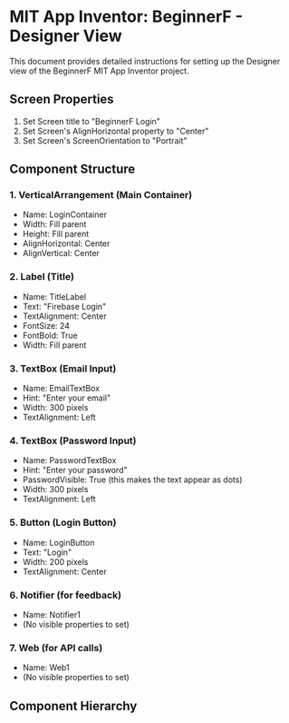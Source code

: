 # MIT App Inventor: BeginnerF - Designer View

This document provides detailed instructions for setting up the Designer view of the BeginnerF MIT App Inventor project.

## Screen Properties

1. Set Screen title to "BeginnerF Login"
2. Set Screen's AlignHorizontal property to "Center"
3. Set Screen's ScreenOrientation to "Portrait"

## Component Structure

### 1. VerticalArrangement (Main Container)
- Name: LoginContainer
- Width: Fill parent
- Height: Fill parent
- AlignHorizontal: Center
- AlignVertical: Center

### 2. Label (Title)
- Name: TitleLabel
- Text: "Firebase Login"
- TextAlignment: Center
- FontSize: 24
- FontBold: True
- Width: Fill parent

### 3. TextBox (Email Input)
- Name: EmailTextBox
- Hint: "Enter your email"
- Width: 300 pixels
- TextAlignment: Left

### 4. TextBox (Password Input)
- Name: PasswordTextBox
- Hint: "Enter your password"
- PasswordVisible: True (this makes the text appear as dots)
- Width: 300 pixels
- TextAlignment: Left

### 5. Button (Login Button)
- Name: LoginButton
- Text: "Login"
- Width: 200 pixels
- TextAlignment: Center

### 6. Notifier (for feedback)
- Name: Notifier1
- (No visible properties to set)

### 7. Web (for API calls)
- Name: Web1
- (No visible properties to set)

## Component Hierarchy

